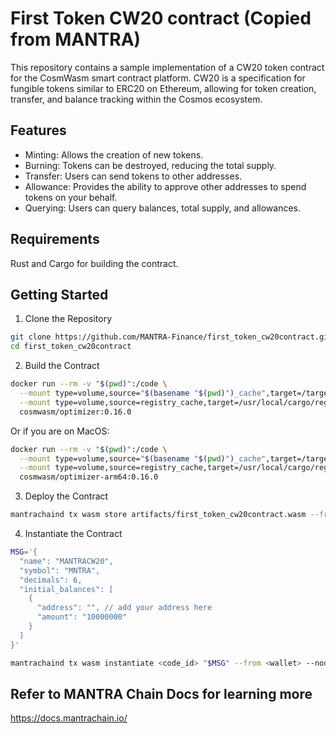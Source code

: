 # First Token CW20 contract (Copied from MANTRA)

This repository contains a sample implementation of a CW20 token contract for the CosmWasm smart contract platform. 
CW20 is a specification for fungible tokens similar to ERC20 on Ethereum, allowing for token creation, transfer, and
balance tracking within the Cosmos ecosystem.

## Features
- Minting: Allows the creation of new tokens.
- Burning: Tokens can be destroyed, reducing the total supply.
- Transfer: Users can send tokens to other addresses.
- Allowance: Provides the ability to approve other addresses to spend tokens on your behalf.
- Querying: Users can query balances, total supply, and allowances.


## Requirements
Rust and Cargo for building the contract.

## Getting Started

1. Clone the Repository

```bash
git clone https://github.com/MANTRA-Finance/first_token_cw20contract.git
cd first_token_cw20contract
```

2. Build the Contract

```bash
docker run --rm -v "$(pwd)":/code \
  --mount type=volume,source="$(basename "$(pwd)")_cache",target=/target \
  --mount type=volume,source=registry_cache,target=/usr/local/cargo/registry \
  cosmwasm/optimizer:0.16.0
```

Or if you are on MacOS:

```bash
docker run --rm -v "$(pwd)":/code \
  --mount type=volume,source="$(basename "$(pwd)")_cache",target=/target \
  --mount type=volume,source=registry_cache,target=/usr/local/cargo/registry \
  cosmwasm/optimizer-arm64:0.16.0
```

3. Deploy the Contract

```bash
mantrachaind tx wasm store artifacts/first_token_cw20contract.wasm --from <wallet> --node https://rpc.hongbai.mantrachain.io:443 --chain-id mantra-hongbai-1 --gas-prices 0.35uom --gas auto --gas-adjustment 1.4 -y --output json
```
4. Instantiate the Contract

```bash
MSG='{
  "name": "MANTRACW20",
  "symbol": "MNTRA",
  "decimals": 6,
  "initial_balances": [
    {
      "address": "", // add your address here
      "amount": "10000000"
    }
  ]
}'

mantrachaind tx wasm instantiate <code_id> "$MSG" --from <wallet> --node https://rpc.hongbai.mantrachain.io:443 --chain-id mantra-hongbai-1 --label "MANTRAcw20" --no-admin --gas-prices 0.35uom --gas auto --gas-adjustment 1.4 -y --output json
```

## Refer to MANTRA Chain Docs for learning more

https://docs.mantrachain.io/
